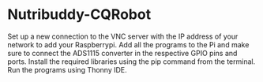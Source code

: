 # Nutribuddy-CQRobot
Set up a new connection to the VNC server with the IP address of your network to add your Raspberrypi.
Add all the programs to the Pi and make sure to connect the ADS1115 converter in the respective GPIO pins and ports.
Install the required libraries using the pip command from the terminal.
Run the programs using Thonny IDE.
